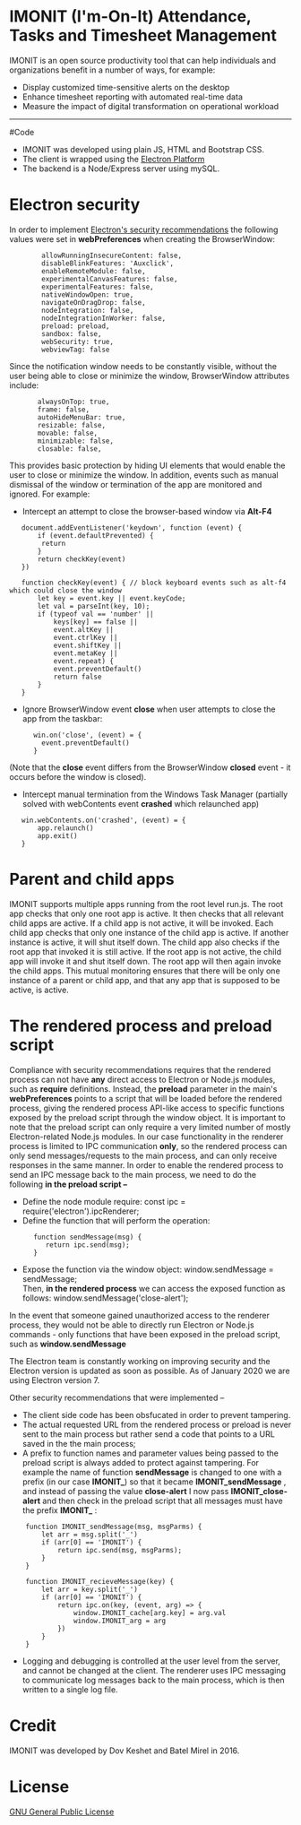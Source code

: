# IMONIT (I'm-On-It) Attendance, Tasks and Timesheet Management
IMONIT is an open source productivity tool that can help individuals and organizations benefit in a number of ways, for example:
* Display customized time-sensitive alerts on the desktop
* Enhance timesheet reporting with automated real-time data
* Measure the impact of digital transformation on operational workload

-----------------------------------------------------------------------------------------------------------

#Code
* IMONIT was developed using plain JS, HTML and Bootstrap CSS. 
* The client is wrapped using the [Electron Platform](https://electronjs.org)  
* The backend is a Node/Express server using mySQL.

# Electron security
 In order to implement [Electron's security recommendations](https://electronjs.org/docs/tutorial/security) 
   the following values were set in **webPreferences** when creating the BrowserWindow:
```
        allowRunningInsecureContent: false,
        disableBlinkFeatures: 'Auxclick',
        enableRemoteModule: false,
        experimentalCanvasFeatures: false,
        experimentalFeatures: false,
        nativeWindowOpen: true,
        navigateOnDragDrop: false,
        nodeIntegration: false,
        nodeIntegrationInWorker: false,
        preload: preload,
        sandbox: false,
        webSecurity: true,
        webviewTag: false
```
   Since the notification window needs to be constantly visible, without the user being able to close or minimize the window,
   BrowserWindow attributes include:
```
	   alwaysOnTop: true,
	   frame: false,
	   autoHideMenuBar: true,
	   resizable: false,
	   movable: false,
	   minimizable: false,
	   closable: false,
````
   This provides basic protection by hiding UI elements that would enable the user to close or minimize the window. 
   In addition, events such as manual dismissal of the window or termination of the app are monitored and ignored.
   For example:
-   Intercept an attempt to close the browser-based window via **Alt-F4** 
```
   document.addEventListener('keydown', function (event) {
	   if (event.defaultPrevented) {
	   	return
	   }
	   return checkKey(event)
   })

   function checkKey(event) { // block keyboard events such as alt-f4 which could close the window
	   let key = event.key || event.keyCode;
	   let val = parseInt(key, 10);
	   if (typeof val == 'number' ||
		   keys[key] == false ||
		   event.altKey ||
		   event.ctrlKey ||
		   event.shiftKey ||
		   event.metaKey ||
		   event.repeat) {
		   event.preventDefault()
		   return false
	   }
   }
```
-   Ignore BrowserWindow event **close** when user attempts to close the app from the taskbar:
```
      win.on('close', (event) = {
      	event.preventDefault()
      }
```
   (Note that the **close** event differs from the BrowserWindow **closed** event - it occurs before the window is closed).

-   Intercept manual termination from the Windows Task Manager (partially solved with webContents event **crashed** which relaunched app)
```
   win.webContents.on('crashed', (event) = {
	   app.relaunch()
	   app.exit()
   }
```

# Parent and child apps
IMONIT supports multiple apps running from the root level run.js.
The root app checks that only one root app is active.
It then checks that all relevant child apps are active. 
If a child app is not active, it will be invoked.
Each child app checks that only one instance of the child app is active. If another instance is active, it will shut itself down.
The child app also checks if the root app that invoked it is still active. 
If the root app is not active, the child app will invoke it and shut itself down.
The root app will then again invoke the child apps.
This mutual monitoring ensures that there will be only one instance of a parent or child app, 
and that any app that is supposed to be active, is active.

# The rendered process and preload script
   Compliance with security recommendations requires that the rendered process can
   not have **any** direct access to Electron or Node.js modules, such
   as **require** definitions. Instead, the **preload** parameter
   in the main's **webPreferences** points to a script that will be loaded before the
   rendered process, giving the rendered process API-like access to specific
   functions exposed by the preload script through the window object. 
   It is important to note that the preload script can only require a very limited 
   number of mostly Electron-related Node.js modules.
   In our case functionality in the renderer process is limited to IPC
   communication **only**, so the rendered process can only send messages/requests to the main process, 
   and can only receive responses in the same manner.
   In order to enable the rendered process to send an IPC message back to the
   main process, we need to do the following **in the preload script –**
-   Define the node module require: const ipc = require('electron').ipcRenderer;
-   Define the function that will perform the operation:
```
      function sendMessage(msg) {
         return ipc.send(msg);
      }
```
-   Expose the function via the window object: window.sendMessage = sendMessage;   
    Then, **in the rendered process** we can access the exposed function as follows: window.sendMessage('close-alert');

   In the event that someone gained unauthorized access to the renderer process, they would not be able to directly run Electron or Node.js commands - only
   functions that have been exposed in the preload script, such as **window.sendMessage** 
     
   The Electron team is constantly working on improving security and the Electron version is updated as soon as possible. 
   As of January 2020 we are using Electron version 7.

   Other security recommendations that were implemented –
   
-   The client side code has been obsfucated in order to prevent tampering. 
-   The actual requested URL from the rendered process or preload is never sent to the main process but rather send a code that points to a URL saved in the the main process;
-   A prefix to function names and parameter values being passed 
    to the preload script is always added to protect against tampering. 
    For example the name of function **sendMessage** is changed to one with a prefix (in our case **IMONIT_**) so
    that it became **IMONIT_sendMessage** , and instead of passing the
    value **close-alert** I now pass **IMONIT_close-alert** and then check in
    the preload script that all messages must have the prefix **IMONIT_** :
```
	function IMONIT_sendMessage(msg, msgParms) {
		let arr = msg.split('_')
		if (arr[0] == 'IMONIT') {
			return ipc.send(msg, msgParms);
		}
	}

	function IMONIT_recieveMessage(key) {
		let arr = key.split('_')
		if (arr[0] == 'IMONIT') {
			return ipc.on(key, (event, arg) => {
				window.IMONIT_cache[arg.key] = arg.val
				window.IMONIT_arg = arg
			})
		}
	}

```
- Logging and debugging is controlled at the user level from the server, and cannot be changed at the client.
The renderer uses IPC messaging to communicate log messages back to the main process, which is then written to a single log file.


# Credit 
   IMONIT was developed by Dov Keshet and Batel Mirel in 2016.

# License 
   [GNU General Public License](http://www.gnu.org/licenses/gpl-3.0-standalone.html)
   
